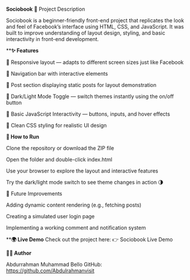 **Sociobook**
🧩 Project Description

Sociobook is a beginner-friendly front-end project that replicates the look and feel of Facebook’s interface using HTML, CSS, and JavaScript.
It was built to improve understanding of layout design, styling, and basic interactivity in front-end development.

****✨ Features**

📱 Responsive layout — adapts to different screen sizes just like Facebook

🧭 Navigation bar with interactive elements

📰 Post section displaying static posts for layout demonstration

🎨 Dark/Light Mode Toggle — switch themes instantly using the on/off button

💬 Basic JavaScript Interactivity — buttons, inputs, and hover effects

💅 Clean CSS styling for realistic UI design


**🚀 How to Run**

Clone the repository or download the ZIP file

Open the folder and double-click index.html

Use your browser to explore the layout and interactive features

Try the dark/light mode switch to see theme changes in action 🌗

🔧 Future Improvements

Adding dynamic content rendering (e.g., fetching posts)

Creating a simulated user login page

Implementing a working comment and notification system

****🌍 Live Demo**
Check out the project here:
👉 Sociobook Live Demo

**👨‍💻 Author**

Abdurrahman Muhammad Bello
GitHub: https://github.com/Abdulrahmanvisit
